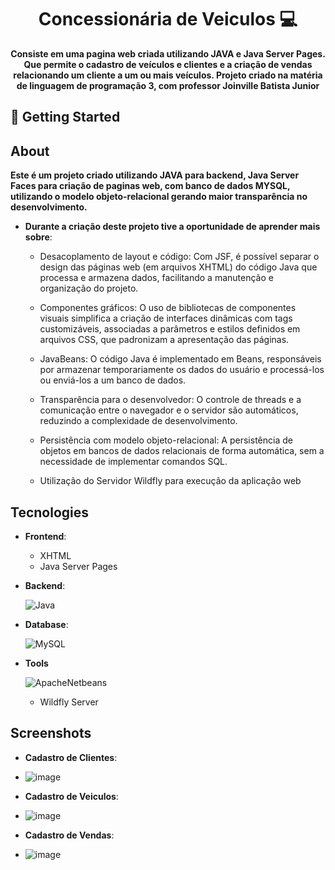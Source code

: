 
<h1 align="center" style="font-weight: bold;">Concessionária de Veiculos 💻</h1>
<p align="center">
  <b>Consiste em uma pagina web criada utilizando JAVA e Java Server Pages. Que permite o cadastro de veículos e clientes e a criação de vendas relacionando um cliente a um ou mais veículos. Projeto criado na matéria de linguagem de programação 3, com professor Joinville Batista Junior</b>
</p>


## 🚀 Getting Started
## About
  <p>
    <b>Este é um projeto criado utilizando JAVA para backend, Java Server Faces para criação de paginas web, com banco de dados MYSQL,
    utilizando o modelo objeto-relacional gerando maior transparência no desenvolvimento. 
    </b>
  </p>

  
  - **Durante a criação deste projeto tive a oportunidade de aprender mais sobre**:
    - Desacoplamento de layout e código: Com JSF, é possível separar o design das páginas web (em arquivos XHTML) do código Java que processa e armazena dados, facilitando a manutenção e organização do projeto.

    - Componentes gráficos: O uso de bibliotecas de componentes visuais simplifica a criação de interfaces dinâmicas com tags customizáveis, associadas a parâmetros e estilos definidos em arquivos CSS, que     padronizam a apresentação das páginas.

    - JavaBeans: O código Java é implementado em Beans, responsáveis por armazenar temporariamente os dados do usuário e processá-los ou enviá-los a um banco de dados.

    - Transparência para o desenvolvedor: O controle de threads e a comunicação entre o navegador e o servidor são automáticos, reduzindo a complexidade de desenvolvimento.

    - Persistência com modelo objeto-relacional: A persistência de objetos em bancos de dados relacionais de forma automática, sem a necessidade de implementar comandos SQL.
      
    - Utilização do Servidor Wildfly para execução da aplicação web
  
## Tecnologies
- **Frontend**:
  - XHTML
  - Java Server Pages

- **Backend**:

    ![Java](https://img.shields.io/badge/java-%23ED8B00.svg?style=for-the-badge&logo=openjdk&logoColor=white)

- **Database**:

   ![MySQL]( https://img.shields.io/badge/mysql-%2300f.svg?style=for-the-badge&logo=mysql&logoColor=white)

- **Tools**

   ![ApacheNetbeans](https://img.shields.io/badge/apache%20netbeans-1B6AC6?style=for-the-badge&logo=apache%20netbeans%20IDE&logoColor=white)
  - Wildfly Server

## Screenshots 

  - **Cadastro de Clientes**:
  - ![image](https://github.com/user-attachments/assets/ff172b20-46ae-4aab-a40f-fd1b44efa46e)

  - **Cadastro de Veiculos**:
  - ![image](https://github.com/user-attachments/assets/d2a83fe5-1518-4422-bfd5-dc96cfbe7c36)

  - **Cadastro de Vendas**:
  - ![image](https://github.com/user-attachments/assets/49f65b1e-ef5f-418e-bbd1-5ea734819047)





